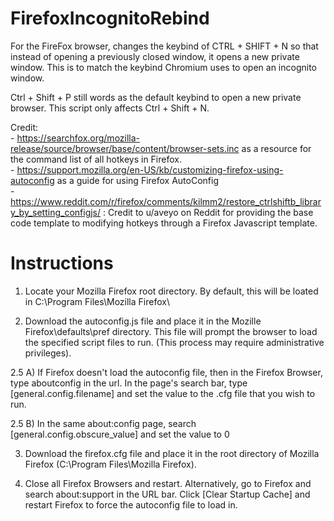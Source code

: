 # FirefoxIncognitoRebind
For the FireFox browser, changes the keybind of CTRL + SHIFT + N so that instead of opening a previously closed window, it opens a new private window.  This is to match the keybind Chromium uses to open an incognito window.

Ctrl + Shift + P still words as the default keybind to open a new private browser.  This script only affects Ctrl + Shift + N.

Credit:  <br/>
         - https://searchfox.org/mozilla-release/source/browser/base/content/browser-sets.inc as a resource for the command list of all hotkeys in Firefox.
        <br/>
         - https://support.mozilla.org/en-US/kb/customizing-firefox-using-autoconfig as a guide for using Firefox AutoConfig
         <br/>
         - https://www.reddit.com/r/firefox/comments/kilmm2/restore_ctrlshiftb_library_by_setting_configjs/ :  Credit to u/aveyo on Reddit for providing the base code template to modifying hotkeys through a Firefox Javascript template.

# Instructions

1) Locate your Mozilla Firefox root directory.  By default, this will be loated in C:\Program Files\Mozilla Firefox\

2) Download the autoconfig.js file and place it in the Mozille Firefox\defaults\pref directory.  This file will prompt the browser to load the specified script files to run.  (This process may require administrative privileges).

2.5 A)  If Firefox doesn't load the autoconfig file, then in the Firefox Browser, type aboutconfig in the url.  In the page's search bar, type [general.config.filename] and set the value to the .cfg file that you wish to run.

2.5 B)  In the same about:config page, search [general.config.obscure_value] and set the value to 0

3) Download the firefox.cfg file and place it in the root directory of Mozilla Firefox (C:\Program Files\Mozilla Firefox\).

4) Close all Firefox Browsers and restart.  Alternatively, go to Firefox and search about:support in the URL bar.  Click [Clear Startup Cache] and restart Firefox to force the autoconfig file to load in.
